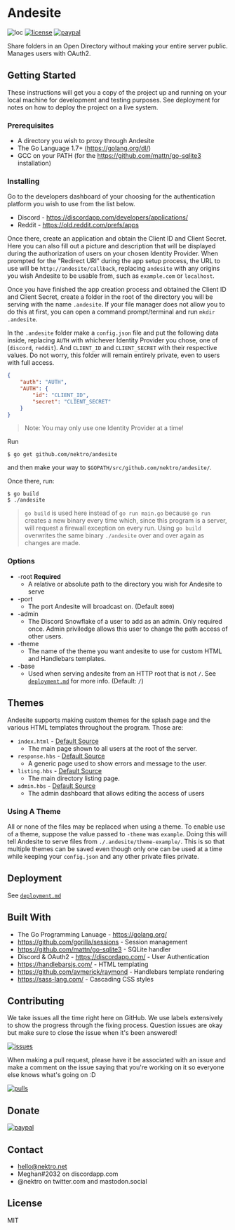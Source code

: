 # Andesite
![loc](https://tokei.rs/b1/github/nektro/andesite)
[![license](https://img.shields.io/github/license/nektro/andesite.svg)](https://github.com/nektro/andesite/blob/master/LICENSE)
[![paypal](https://img.shields.io/badge/donate-paypal-blue.svg?logo=paypal)](https://www.paypal.me/nektro)

Share folders in an Open Directory without making your entire server public. Manages users with OAuth2.

## Getting Started
These instructions will get you a copy of the project up and running on your local machine for development and testing purposes. See deployment for notes on how to deploy the project on a live system.

### Prerequisites
- A directory you wish to proxy through Andesite
- The Go Language 1.7+ (https://golang.org/dl/)
- GCC on your PATH (for the https://github.com/mattn/go-sqlite3 installation)

### Installing
Go to the developers dashboard of your choosing for the authentication platform you wish to use from the list below.

- Discord - https://discordapp.com/developers/applications/
- Reddit - https://old.reddit.com/prefs/apps

Once there, create an application and obtain the Client ID and Client Secret. Here you can also fill out a picture and description that will be displayed during the authorization of users on your chosen Identity Provider. When prompted for the "Redirect URI" during the app setup process, the URL to use will be `http://andesite/callback`, replacing `andesite` with any origins you wish Andesite to be usable from, such as `example.com` or `localhost`.

Once you have finished the app creation process and obtained the Client ID and Client Secret, create a folder in the root of the directory you will be serving with the name `.andesite`. If your file manager does not allow you to do this at first, you can open a command prompt/terminal and run `mkdir .andesite`.

In the `.andesite` folder make a `config.json` file and put the following data inside, replacing `AUTH` with whichever Identity Provider you chose, one of (`discord`, `reddit`). And `CLIENT_ID` and `CLIENT_SECRET` with their respective values. Do not worry, this folder will remain entirely private, even to users with full access.

```json
{
    "auth": "AUTH",
    "AUTH": {
        "id": "CLIENT_ID",
        "secret": "CLIENT_SECRET"
    }
}
```

> Note: You may only use one Identity Provider at a time!

Run
```
$ go get github.com/nektro/andesite
```
and then make your way to `$GOPATH/src/github.com/nektro/andesite/`.

Once there, run:
```
$ go build
$ ./andesite
```

> `go build` is used here instead of `go run main.go` because `go run` creates a new binary every time which, since this program is a server, will request a firewall exception on every run. Using `go build` overwrites the same binary `./andesite` over and over again as changes are made.

### Options
- -root **Required**
    - A relative or absolute path to the directory you wish for Andesite to serve
- -port
    - The port Andesite will broadcast on. (Default `8000`)
- -admin
    - The Discord Snowflake of a user to add as an admin. Only required once. Admin priviledge allows this user to change the path access of other users.
- -theme
    - The name of the theme you want andesite to use for custom HTML and Handlebars templates.
- -base
    - Used when serving andesite from an HTTP root that is not `/`. See [`deployment.md`](docs/deployment.md) for more info. (Default: `/`)

## Themes
Andesite supports making custom themes for the splash page and the various HTML templates throughout the program. Those are:
- `index.html` - [Default Source](./www/index.html)
    - The main page shown to all users at the root of the server.
- `response.hbs` - [Default Source](./www/response.hbs)
    - A generic page used to show errors and message to the user.
- `listing.hbs` - [Default Source](./www/listing.hbs)
    - The main directory listing page.
- `admin.hbs` - [Default Source](./www/admin.hbs)
    - The admin dashboard that allows editing the access of users

### Using A Theme
All or none of the files may be replaced when using a theme. To enable use of a theme, suppose the value passed to `-theme` was `example`. Doing this will tell Andesite to serve files from `./.andesite/theme-example/`. This is so that multiple themes can be saved even though only one can be used at a time while keeping your `config.json` and any other private files private.

## Deployment
See [`deployment.md`](docs/deployment.md)

## Built With
- The Go Programming Lanuage - https://golang.org/
- https://github.com/gorilla/sessions - Session management
- https://github.com/mattn/go-sqlite3 - SQLite handler
- Discord & OAuth2 - https://discordapp.com/ - User Authentication
- https://handlebarsjs.com/ - HTML templating
- https://github.com/aymerick/raymond - Handlebars template rendering
- https://sass-lang.com/ - Cascading CSS styles

## Contributing
We take issues all the time right here on GitHub. We use labels extensively to show the progress through the fixing process. Question issues are okay but make sure to close the issue when it's been answered!

[![issues](https://img.shields.io/github/issues/nektro/andesite.svg)](https://github.com/nektro/andesite/issues)

When making a pull request, please have it be associated with an issue and make a comment on the issue saying that you're working on it so everyone else knows what's going on :D

[![pulls](https://img.shields.io/github/issues-pr/nektro/andesite.svg)](https://github.com/nektro/andesite/pulls)

## Donate
[![paypal](https://img.shields.io/badge/donate-paypal-blue.svg?logo=paypal)](https://www.paypal.me/nektro)

## Contact
- hello@nektro.net
- Meghan#2032 on discordapp.com
- @nektro on twitter.com and mastodon.social

## License
MIT
